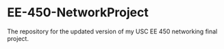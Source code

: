 # EE-450-NetworkProject
The repository for the updated version of my USC EE 450 networking final project.

